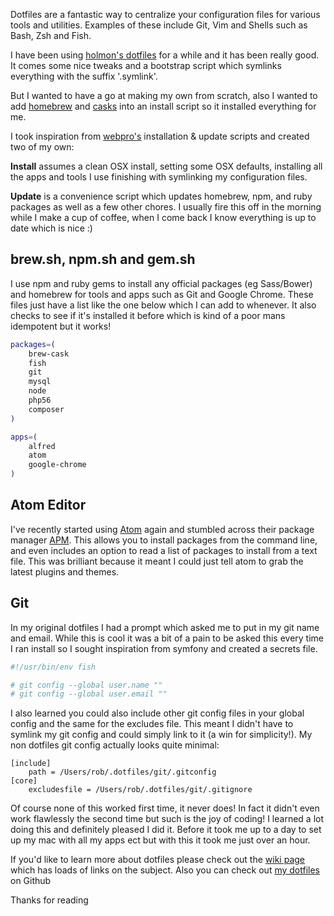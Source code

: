 Dotfiles are a fantastic way to centralize your configuration files for various tools and utilities. Examples of these include Git, Vim and Shells such as Bash, Zsh and Fish.

I have been using [holmon's dotfiles](//github.com/holman/dotfiles) for a while and it has been really good. It comes some nice tweaks and a bootstrap script which symlinks everything with the suffix '.symlink'.

But I wanted to have a go at making my own from scratch, also I wanted to add [homebrew](//brew.sh) and [casks](//caskroom.io) into an install script so it installed everything for me.

I took inspiration from [webpro's](//github.com/webpro/dotfiles) installation & update scripts and created two of my own:

**Install** assumes a clean OSX install, setting some OSX defaults, installing all the apps and tools I use finishing with symlinking my configuration files.

**Update** is a convenience script which updates homebrew, npm, and ruby packages as well as a few other chores. I usually fire this off in the morning while I make a cup of coffee, when I come back I know everything is up to date which is nice :)

## brew.sh, npm.sh and gem.sh
I use npm and ruby gems to install any official packages (eg Sass/Bower) and homebrew for tools and apps such as Git and Google Chrome. These files just have a list like the one below which I can add to whenever. It also checks to see if it's installed it before which is kind of a poor mans idempotent but it works!

```sh
packages=(
    brew-cask
    fish
    git
    mysql
    node
    php56
    composer
)

apps=(
    alfred
    atom
    google-chrome
)
```

## Atom Editor
I've recently started using [Atom](//atom.io) again and stumbled across their package manager [APM](//atom.io/docs/latest/using-atom-atom-packages#command-line). This allows you to install packages from the command line, and even includes an option to read a list of packages to install from a text file. This was brilliant because it meant I could just tell atom to grab the latest plugins and themes.

## Git
In my original dotfiles I had a prompt which asked me to put in my git name and email. While this is cool it was a bit of a pain to be asked this every time I ran install so I sought inspiration from symfony and created a secrets file.

```sh
#!/usr/bin/env fish

# git config --global user.name ""
# git config --global user.email ""
```

I also learned you could also include other git config files in your global config and the same for the excludes file. This meant I didn't have to symlink my git config and could simply link to it (a win for simplicity!). My non dotfiles git config actually looks quite minimal:

```
[include]
	path = /Users/rob/.dotfiles/git/.gitconfig
[core]
	excludesfile = /Users/rob/.dotfiles/git/.gitignore
```

Of course none of this worked first time, it never does! In fact it didn't even work flawlessly the second time but such is the joy of coding! I learned a lot doing this and definitely pleased I did it. Before it took me up to a day to set up my mac with all my apps ect but with this it took me just over an hour.

If you'd like to learn more about dotfiles please check out the [wiki page](//dotfiles.github.io) which has loads of links on the subject. Also you can check out [my dotfiles](//github.com/studioromeo/dotfiles) on Github

Thanks for reading
